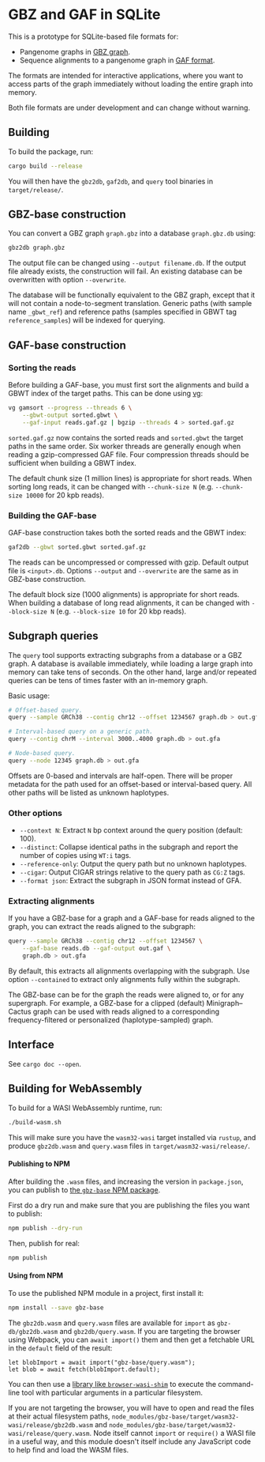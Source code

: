 # GBZ and GAF in SQLite

This is a prototype for SQLite-based file formats for:

* Pangenome graphs in [GBZ graph](https://github.com/jltsiren/gbwtgraph/blob/master/SERIALIZATION.md).
* Sequence alignments to a pangenome graph in [GAF format](https://github.com/lh3/gfatools/blob/master/doc/rGFA.md).

The formats are intended for interactive applications, where you want to access parts of the graph immediately without loading the entire graph into memory.

Both file formats are under development and can change without warning.

## Building

To build the package, run:

```sh
cargo build --release
```

You will then have the `gbz2db`, `gaf2db`, and `query` tool binaries in `target/release/`.

## GBZ-base construction

You can convert a GBZ graph `graph.gbz` into a database `graph.gbz.db` using:

```sh
gbz2db graph.gbz
```

The output file can be changed using `--output filename.db`.
If the output file already exists, the construction will fail.
An existing database can be overwritten with option `--overwrite`.

The database will be functionally equivalent to the GBZ graph, except that it will not contain a node-to-segment translation.
Generic paths (with sample name `_gbwt_ref`) and reference paths (samples specified in GBWT tag `reference_samples`) will be indexed for querying.

## GAF-base construction

### Sorting the reads

Before building a GAF-base, you must first sort the alignments and build a GBWT index of the target paths.
This can be done using [vg](https://github.com/vgteam/vg):

```sh
vg gamsort --progress --threads 6 \
    --gbwt-output sorted.gbwt \
    --gaf-input reads.gaf.gz | bgzip --threads 4 > sorted.gaf.gz
```

`sorted.gaf.gz` now contains the sorted reads and `sorted.gbwt` the target paths in the same order.
Six worker threads are generally enough when reading a gzip-compressed GAF file.
Four compression threads should be sufficient when building a GBWT index.

The default chunk size (1 million lines) is appropriate for short reads.
When sorting long reads, it can be changed with `--chunk-size N` (e.g. `--chunk-size 10000` for 20 kpb reads).

### Building the GAF-base

GAF-base construction takes both the sorted reads and the GBWT index:

```sh
gaf2db --gbwt sorted.gbwt sorted.gaf.gz
```

The reads can be uncompressed or compressed with gzip.
Default output file is `<input>.db`.
Options `--output` and `--overwrite` are the same as in GBZ-base construction.

The default block size (1000 alignments) is appropriate for short reads.
When building a database of long read alignments, it can be changed with `--block-size N` (e.g. `--block-size 10` for 20 kbp reads).

## Subgraph queries

The `query` tool supports extracting subgraphs from a database or a GBZ graph.
A database is available immediately, while loading a large graph into memory can take tens of seconds.
On the other hand, large and/or repeated queries can be tens of times faster with an in-memory graph.

Basic usage:

```sh
# Offset-based query.
query --sample GRCh38 --contig chr12 --offset 1234567 graph.db > out.gfa

# Interval-based query on a generic path.
query --contig chrM --interval 3000..4000 graph.db > out.gfa

# Node-based query.
query --node 12345 graph.db > out.gfa
```

Offsets are 0-based and intervals are half-open.
There will be proper metadata for the path used for an offset-based or interval-based query.
All other paths will be listed as unknown haplotypes.

### Other options

* `--context N`: Extract `N` bp context around the query position (default: 100).
* `--distinct`: Collapse identical paths in the subgraph and report the number of copies using `WT:i` tags.
* `--reference-only`: Output the query path but no unknown haplotypes.
* `--cigar`: Output CIGAR strings relative to the query path as `CG:Z` tags.
* `--format json`: Extract the subgraph in JSON format instead of GFA.

### Extracting alignments

If you have a GBZ-base for a graph and a GAF-base for reads aligned to the graph, you can extract the reads aligned to the subgraph:

```sh
query --sample GRCh38 --contig chr12 --offset 1234567 \
    --gaf-base reads.db --gaf-output out.gaf \
    graph.db > out.gfa
```

By default, this extracts all alignments overlapping with the subgraph.
Use option `--contained` to extract only alignments fully within the subgraph.

The GBZ-base can be for the graph the reads were aligned to, or for any supergraph.
For example, a GBZ-base for a clipped (default) Minigraph–Cactus graph can be used with reads aligned to a corresponding frequency-filtered or personalized (haplotype-sampled) graph.

## Interface

See `cargo doc --open`.

## Building for WebAssembly

To build for a WASI WebAssembly runtime, run:

```sh
./build-wasm.sh
```

This will make sure you have the `wasm32-wasi` target installed via `rustup`, and produce `gbz2db.wasm` and `query.wasm` files in `target/wasm32-wasi/release/`.

#### Publishing to NPM

After building the `.wasm` files, and increasing the version in `package.json`, you can publish to [the `gbz-base` NPM package](https://www.npmjs.com/package/gbz-base).

First do a dry run and make sure that you are publishing the files you want to publish:

```sh
npm publish --dry-run
```

Then, publish for real:

```sh
npm publish
```

#### Using from NPM

To use the published NPM module in a project, first install it:

```sh
npm install --save gbz-base
```

The `gbz2db.wasm` and `query.wasm` files are available for `import` as `gbz-db/gbz2db.wasm` and `gbz2db/query.wasm`. If you are targeting the browser using Webpack, you can `await import()` them and then get a fetchable URL in the `default` field of the result:

```
let blobImport = await import("gbz-base/query.wasm");
let blob = await fetch(blobImport.default);
```

You can then use a [library like `browser-wasi-shim`](https://github.com/bjorn3/browser_wasi_shim#readme) to execute the command-line tool with particular arguments in a particular filesystem.

If you are not targeting the browser, you will have to open and read the files at their actual filesystem paths, `node_modules/gbz-base/target/wasm32-wasi/release/gbz2db.wasm` and `node_modules/gbz-base/target/wasm32-wasi/release/query.wasm`. Node itself cannot `import` or `require()` a WASI file in a useful way, and this module doesn't itself include any JavaScript code to help find and load the WASM files.
